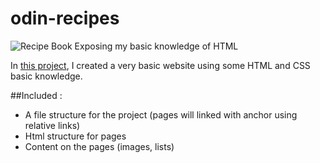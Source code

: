 # odin-recipes

![Recipe Book](https://images-na.ssl-images-amazon.com/images/I/71p-uMsPA4L.jpg)
Exposing my basic knowledge of HTML

In [this project](https://nullzeal.github.io/Odin-Recipes-HTML-Basics-Project/), I created a very basic website using some HTML and CSS basic knowledge.

##Included : 

- A file structure for the project (pages will linked with anchor using relative links)
- Html structure for pages
- Content on the pages (images, lists)
